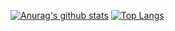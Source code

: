 [![Anurag's github stats](https://github-readme-stats.vercel.app/api?username=murilothink&theme=dark)](https://github.com/anuraghazra/github-readme-stats)
[![Top Langs](https://github-readme-stats.vercel.app/api/top-langs/?username=murilothink&hide=html&layout=compact&theme=dark)](https://github.com/anuraghazra/github-readme-stats)

